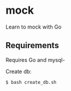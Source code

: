 # mock
Learn to mock with Go

## Requirements
Requires Go and mysql-

Create db:
```bash
$ bash create_db.sh
```
